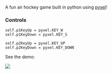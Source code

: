A fun air hockey game built in python using [pyxel](https://github.com/kitao/pyxel)!

### Controls

    self.p1KeyUp = pyxel.KEY_W
    self.p1KeyDown = pyxel.KEY_S

    self.p2KeyUp = pyxel.KEY_UP
    self.p2KeyDown = pyxel.KEY_DOWN

See the demo:

![](https://github.com/prashantgupta24/python-air-hockey/blob/master/air-hockey.gif)

